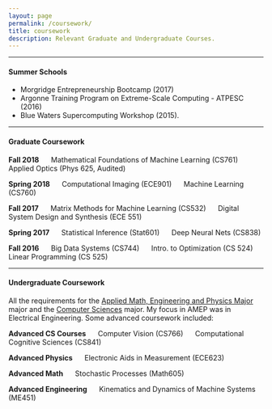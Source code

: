 ```yaml
---
layout: page
permalink: /coursework/
title: coursework
description: Relevant Graduate and Undergraduate Courses.
---
```


---
#### Summer Schools 

* Morgridge Entrepreneurship Bootcamp (2017) 
* Argonne Training Program on Extreme-Scale Computing - ATPESC (2016) 
* Blue Waters Supercomputing Workshop (2015).

---
#### Graduate Coursework

**Fall 2018** &nbsp;&nbsp;&nbsp;&nbsp; Mathematical Foundations of Machine Learning (CS761) &nbsp;&nbsp;&nbsp;&nbsp; Applied Optics (Phys 625, Audited)

**Spring 2018** &nbsp;&nbsp;&nbsp;&nbsp; Computational Imaging (ECE901)  &nbsp;&nbsp;&nbsp;&nbsp; Machine Learning (CS760)

**Fall 2017** &nbsp;&nbsp;&nbsp;&nbsp; Matrix Methods for Machine Learning (CS532) &nbsp;&nbsp;&nbsp;&nbsp; Digital System Design and Synthesis (ECE 551)

**Spring 2017** &nbsp;&nbsp;&nbsp;&nbsp; Statistical Inference (Stat601)  &nbsp;&nbsp;&nbsp;&nbsp; Deep Neural Nets (CS838)

**Fall 2016** &nbsp;&nbsp;&nbsp;&nbsp; Big Data Systems (CS744) &nbsp;&nbsp;&nbsp;&nbsp; Intro. to Optimization (CS 524) &nbsp;&nbsp;&nbsp;&nbsp; Linear Programming (CS 525)

---
#### Undergraduate Coursework

All the requirements for the [Applied Math, Engineering and Physics Major](https://www.math.wisc.edu/amep) major and the [Computer Sciences](http://www.cs.wisc.edu/academics/Undergraduate-Programs) major. My focus in AMEP was in Electrical Engineering. Some advanced coursework included:

**Advanced CS Courses** &nbsp;&nbsp;&nbsp;&nbsp; Computer Vision (CS766) &nbsp;&nbsp;&nbsp;&nbsp; Computational Cognitive Sciences (CS841)

**Advanced Physics** &nbsp;&nbsp;&nbsp;&nbsp; Electronic Aids in Measurement (ECE623)

**Advanced Math** &nbsp;&nbsp;&nbsp;&nbsp; Stochastic Processes (Math605)

**Advanced Engineering** &nbsp;&nbsp;&nbsp;&nbsp; Kinematics and Dynamics of Machine Systems (ME451)

